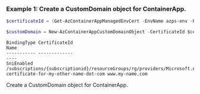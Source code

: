 ### Example 1: Create a CustomDomain object for ContainerApp.
```powershell
$certificateId = (Get-AzContainerAppManagedEnvCert -EnvName azps-env -ResourceGroupName azpstest_gp -Name azps-env-cert).Id

$customDomain = New-AzContainerAppCustomDomainObject -CertificateId $certificateId -Name www.fabrikam.com -BindingType SniEnabled
```

```output
BindingType CertificateId                                                                                                                                                Name
----------- -------------                                                                                                                                                ----
SniEnabled  /subscriptions/{subscriptionid}/resourceGroups/rg/providers/Microsoft.App/managedEnvironments/demokube/certificates/my-certificate-for-my-other-name-dot-com www.my-name.com
```

Create a CustomDomain object for ContainerApp.